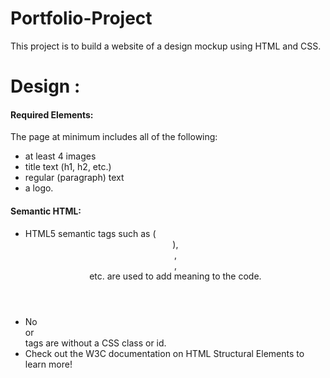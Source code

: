 # Portfolio-Project
This project is to build a website of a design mockup using HTML and CSS.

# Design :
#### Required Elements:
The page at minimum includes all of the following:
- at least 4 images
- title text (h1, h2, etc.)
- regular (paragraph) text
- a logo.

#### Semantic HTML:
- HTML5 semantic tags such as (<header>), <footer>, <article>, <section> etc. are used to add meaning to the code.
- No <div> or <section> tags are without a CSS class or id.
- Check out the W3C documentation on HTML Structural Elements to learn more!
